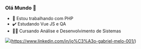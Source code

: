 ### Olá Mundo 👋

- :elephant: Estou trabalhando com PHP
- :heavy_check_mark: Estudando Vue JS e QA
- :student: Cursando Análise e Desenvolvimento de Sistemas 

<img src="{https://img.shields.io/badge/LinkedIn-0077B5?style=for-the-badge&logo=linkedin&logoColor=white}" />(https://www.linkedin.com/in/jo%C3%A3o-gabriel-melo-001/)
